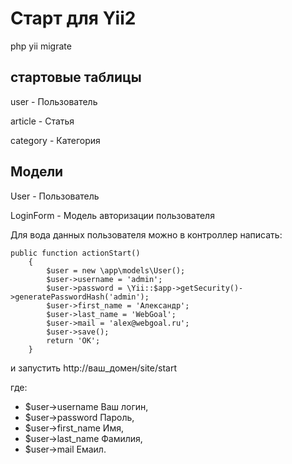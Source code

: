 # Старт для Yii2 #

php yii migrate

## стартовые таблицы ##

user - Пользователь

article - Статья

category - Категория

## Модели ##

User - Пользователь

LoginForm - Модель авторизации пользователя

Для вода данных пользователя можно в контроллер написать:

	public function actionStart()
    	{
	        $user = new \app\models\User();
	        $user->username = 'admin';
	        $user->password = \Yii::$app->getSecurity()->generatePasswordHash('admin');
	        $user->first_name = 'Александр';
	        $user->last_name = 'WebGoal';
	        $user->mail = 'alex@webgoal.ru';
	        $user->save();
	        return 'ОК';
    	}

и запустить http://ваш_домен/site/start

где:

- $user->username Ваш логин,
- $user->password Пароль,
- $user->first_name Имя,
- $user->last_name Фамилия,
- $user->mail Емаил.
